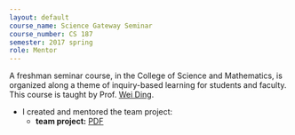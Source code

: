 ```yaml
---
layout: default
course_name: Science Gateway Seminar
course_number: CS 187
semester: 2017 spring
role: Mentor
---
```

A freshman seminar course, in the College of Science and Mathematics, is organized along a theme of inquiry-based learning for students and faculty. This course is taught by Prof. [Wei Ding](https://www.cs.umb.edu/~ding). 
- I created and mentored the team project:
    - **team project:** <a href="{{ 'teaching/2017-spring/Crime_for_AI_class.pdf' | prepend: '/assets/pdf/' | relative_url }}" class="z-depth-0 badge global-theme-block button-block text-uppercase" role="button" target="_blank">PDF</a> 